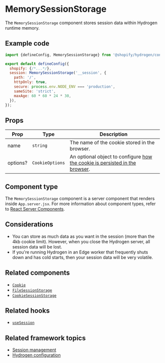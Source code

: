 # MemorySessionStorage


The `MemorySessionStorage` component stores session data within Hydrogen runtime memory.

## Example code

```jsx title="App.server.jsx"
import {defineConfig, MemorySessionStorage} from '@shopify/hydrogen/config';

export default defineConfig({
  shopify: {/*...*/},
  session: MemorySessionStorage('__session', {
    path: '/',
    httpOnly: true,
    secure: process.env.NODE_ENV === 'production',
    sameSite: 'strict',
    maxAge: 60 * 60 * 24 * 30,
  }),
});
```



## Props

| Prop     | Type                       | Description                                                                                                                                                |
| -------- | -------------------------- | ---------------------------------------------------------------------------------------------------------------------------------------------------------- |
| name     | `string`        | The name of the cookie stored in the browser.                                                                                                              |
| options? | `CookieOptions` | An optional object to configure [how the cookie is persisted in the browser](/components/framework/cookie.md#cookie-options). |

## Component type

The `MemorySessionStorage` component is a server component that renders inside `App.server.jsx`. For more information about component types, refer to [React Server Components](https://shopify.dev/custom-storefronts/hydrogen/react-server-components).

## Considerations

- You can store as much data as you want in the session (more than the 4kb cookie limit). However, when you close the Hydrogen server, all session data will be lost.
- If you're running Hydrogen in an Edge worker that frequently shuts down and has cold starts, then your session data will be very volatile.

## Related components

- [`Cookie`](/components/framework/cookie/)
- [`FileSessionStorage`](/components/framework/filesessionstorage/)
- [`CookieSessionStorage`](/components/framework/cookiesessionstorage/)

## Related hooks

- [`useSession`](/hooks/framework/usesession/)

## Related framework topics

- [Session management](https://shopify.dev/custom-storefronts/hydrogen/sessions)
- [Hydrogen configuration](https://shopify.dev/custom-storefronts/hydrogen/configuration)
